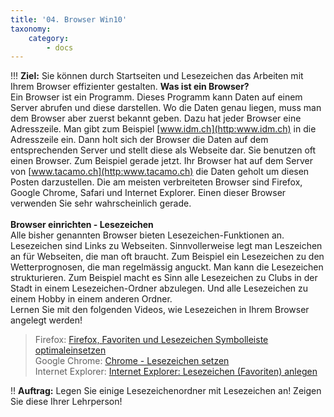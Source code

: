 ```yaml
---
title: '04. Browser Win10'
taxonomy:
    category:
        - docs
---
```


!!! **Ziel:** Sie können durch Startseiten und Lesezeichen das Arbeiten mit Ihrem Browser effizienter gestalten.
**Was ist ein Browser?**<br>
Ein Browser ist ein Programm. Dieses Programm kann Daten auf einem Server abrufen und diese darstellen. Wo die Daten genau liegen, muss man dem Browser aber zuerst bekannt geben. Dazu hat jeder Browser eine Adresszeile. Man gibt zum Beispiel [www.idm.ch](http:www.idm.ch) in die Adresszeile ein. Dann holt sich der Browser die Daten auf dem entsprechenden Server und stellt diese als Webseite dar. Sie benutzen oft einen Browser. Zum Beispiel gerade jetzt. Ihr Browser hat auf dem Server von [www.tacamo.ch](http:www.tacamo.ch) die Daten geholt um diesen Posten darzustellen.
Die am meisten verbreiteten Browser sind Firefox, Google Chrome, Safari und Internet Explorer. Einen dieser Browser verwenden Sie sehr wahrscheinlich gerade.<br><br>
**Browser einrichten - Lesezeichen**<br>
Alle bisher genannten Browser bieten Lesezeichen-Funktionen an. Lesezeichen sind Links zu Webseiten. Sinnvollerweise legt man Leszeichen an für Webseiten, die man oft braucht. Zum Beispiel ein Lesezeichen zu den Wetterprognosen, die man regelmässig anguckt. Man kann die Lesezeichen strukturieren. Zum Beispiel macht es Sinn alle Lesezeichen zu Clubs in der Stadt in einem Lesezeichen-Ordner abzulegen. Und alle Lesezeichen zu einem Hobby in einem anderen Ordner.<br>
Lernen Sie mit den folgenden Videos, wie Lesezeichen in Ihrem Browser angelegt werden!<br>
>Firefox: [Firefox, Favoriten und Lesezeichen Symbolleiste optimaleinsetzen](https://www.youtube.com/watch?v=hol0H9hICrg|) <br>
Google Chrome: [Chrome - Lesezeichen setzen](https://www.youtube.com/watch?v=QS4xEEwesj4|Google)<br>
Internet Explorer: [Internet Explorer: Lesezeichen (Favoriten) anlegen](https://www.youtube.com/watch?v=jboLpnKXhUg|)<br>

!! **Auftrag:** Legen Sie einige Lesezeichenordner mit Lesezeichen an! Zeigen Sie diese Ihrer Lehrperson!




